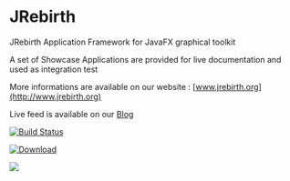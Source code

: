 JRebirth
========

JRebirth Application Framework for JavaFX graphical toolkit

A set of Showcase Applications are provided for live documentation and used as integration test

More informations are available on our website : [www.jrebirth.org](http://www.jrebirth.org)

Live feed is available on our [Blog](http://blog.jrebirth.org)

[![Build Status](http://ci.jrebirth.org/job/JRebirth-8x/badge/icon)](http://ci.jrebirth.org/job/JRebirth-8x/)

[ ![Download](https://api.bintray.com/packages/jrebirth/JRebirth/JRebirthAF/images/download.svg) ](https://bintray.com/jrebirth/JRebirth/JRebirthAF/_latestVersion)

<a href='https://bintray.com/jrebirth/JRebirth/JRebirthAF/view?source=watch' alt='Get automatic notifications about new "JRebirthAF" versions'><img src='https://www.bintray.com/docs/images/bintray_badge_color.png'></a>
